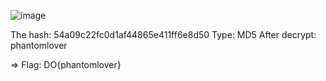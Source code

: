 ![image](https://user-images.githubusercontent.com/64829950/136951563-253d18af-cca8-4d22-9c5c-8ae0e4798044.png)

The hash: 54a09c22fc0d1af44865e411ff6e8d50
Type: MD5
After decrypt: phantomlover

=> Flag: DO{phantomlover}
